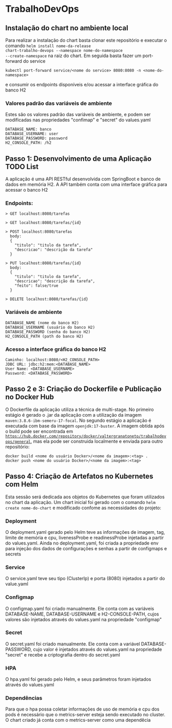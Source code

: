 # TrabalhoDevOps

## Instalação do chart no ambiente local
Para realizar a instalação do chart basta clonar este repositório e executar o comando <code>helm install nome-da-release chart-trabalho-devops --namespace nome-do-namespace --create-namespace</code> na raiz do chart. Em seguida basta fazer um port-forward do service

```
kubectl port-forward service/<nome do service> 8080:8080 -n <nome-do-namespace>
```
e consumir os endpoints disponíveis e/ou acessar a interface gráfica do banco H2

### Valores padrão das variáveis de ambiente 
Estes são os valores padrão das variáveis de ambiente, e podem ser modificadas nas propriedades "confimap" e "secret" do values.yaml
```
DATABASE_NAME: banco
DATABASE_USERNAME: user
DATABASE_PASSWORD: password
H2_CONSOLE_PATH: /h2
```

## Passo 1: Desenvolvimento de uma Aplicação TODO List
A aplicação é uma API RESTful desenvolvida com SpringBoot e banco de dados em memória H2. A API também conta com uma interface gráfica para acessar o banco H2

### Endpoints:
```
> GET localhost:8080/tarefas

> GET localhost:8080/tarefas/{id}  

> POST localhost:8080/tarefas
  body:
  {
    "titulo": "titulo da tarefa",
    "descricao": "descrição da tarefa"
  }
  
> PUT localhost:8080/tarefas/{id}  
  body:
  {
    "titulo": "titulo da tarefa",
    "descricao": "descrição da tarefa",
    "feito": false/true
  }

> DELETE localhost:8080/tarefas/{id}
```

### Variáveis de ambiente
```
DATABASE_NAME (nome do banco H2)
DATABASE_USERNAME (usuário do banco H2)
DATABASE_PASSWORD (senha do banco H2)
H2_CONSOLE_PATH (path do banco H2)
```

### Acesso a interface gráfica do banco H2
```
Caminho: localhost:8080/<H2_CONSOLE_PATH>
JDBC URL: jdbc:h2:mem:<DATABASE_NAME>
User Name: <DATABASE_USERNAME>
Password: <DATABASE_PASSWORD>
```

## Passo 2 e 3: Criação do Dockerfile e Publicação no Docker Hub
O Dockerfile da aplicação utiliza a técnica de multi-stage. No primeiro estágio é gerado o .jar da aplicação com a utilização da imagem <code>maven:3.8.6-ibm-semeru-17-focal</code>. No segundo estágio a aplicação é executada com base da imagem <code>openjdk:17-buster</code>. A imagem obtida após o build pode ser encontrada em <code>https://hub.docker.com/repository/docker/valtergranatoneto/trabalhodevops/general</code>, mas ela pode ser construida localmente e enviada para outro repositório:
```
docker build <nome do usuário Docker>/<nome da imagem>:<tag> .
docker push <nome do usuário Docker>/<nome da imagem>:<tag>
```

## Passo 4: Criação de Artefatos no Kubernetes com Helm

Esta sessão será dedicada aos objetos do Kubernetes que foram utilizados no chart da aplicação. Um chart inicial foi gerado com o comando <code>helm create nome-do-chart</code> e modificado confome as necessidades do projeto:

### Deployment
O deployment.yaml gerado pelo Helm teve as informações de imagem, tag, limite de memória e cpu, livenessProbe e readinessProbe injetadas a partir do values.yaml. Ainda no deployment.yaml, foi criada a propriedade env para injeção dos dados de configurações e senhas a partir de configmaps e secrets

### Service
O service.yaml teve seu tipo (ClusterIp) e porta (8080) injetados a partir do value.yaml

### Configmap
O configmap.yaml foi criado manualmente. Ele conta com as variáveis DATABASE-NAME, DATABASE-USERNAME e H2-CONSOLE-PATH, cujos valores são injetados através do values.yaml na propriedade "configmap"

### Secret
O secret.yaml foi criado manualmente. Ele conta com a variável DATABASE-PASSWORD, cujo valor é injetados através do values.yaml na propriedade "secret" e recebe a criptografia dentro do secret.yaml

### HPA
O hpa.yaml foi gerado pelo Helm, e seus parâmetros foram injetados através do values.yaml

### Dependências
Para que o hpa possa coletar informações de uso de memória e cpu dos pods é necessário que o metrics-server esteja sendo executado no cluster. O chart criado já conta com o metrics-server como uma dependêcia
